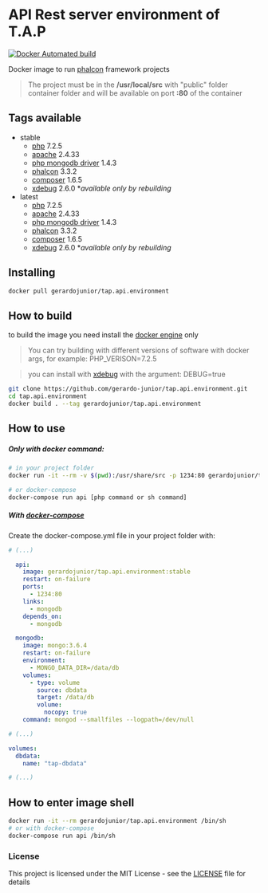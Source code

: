 # API Rest server environment of T.A.P 

[![Docker Automated build](https://img.shields.io/docker/automated/jrottenberg/ffmpeg.svg)](https://hub.docker.com/r/gerardojunior/tap.api.environment)

Docker image to run [phalcon](https://phalconphp.com/) framework projects

> The project must be in the **/usr/local/src** with "public" folder container folder and will be available on port **:80** of the container

## Tags available

- stable
  - [php](https://php.net) 7.2.5 
  - [apache](https://www.apache.org/) 2.4.33
  - [php mongodb driver](https://docs.mongodb.com/ecosystem/drivers/php/) 1.4.3
  - [phalcon](https://phalconphp.com/) 3.3.2
  - [composer](https://getcomposer.org/) 1.6.5
  - [xdebug](https://xdebug.org/) 2.6.0 **available only by rebuilding*
- latest
  - [php](https://php.net) 7.2.5 
  - [apache](https://www.apache.org/) 2.4.33
  - [php mongodb driver](https://docs.mongodb.com/ecosystem/drivers/php/) 1.4.3
  - [phalcon](https://phalconphp.com/) 3.3.2
  - [composer](https://getcomposer.org/) 1.6.5
  - [xdebug](https://xdebug.org/) 2.6.0 **available only by rebuilding*

## Installing

```bash
docker pull gerardojunior/tap.api.environment
```
## How to build

to build the image you need install the [docker engine](https://www.docker.com/) only

> You can try building with different versions of software with docker args, for example: PHP_VERISON=7.2.5

> you can install with [xdebug](https://xdebug.org/) with the argument: DEBUG=true

```bash
git clone https://github.com/gerardo-junior/tap.api.environment.git
cd tap.api.environment
docker build . --tag gerardojunior/tap.api.environment
```

## How to use

##### Only with docker command:

```bash
# in your project folder
docker run -it --rm -v $(pwd):/usr/share/src -p 1234:80 gerardojunior/tap.client.environment:stable [php command or sh command]

# or docker-compose
docker-compose run api [php command or sh command]
```
##### With [docker-compose](https://docs.docker.com/compose/)

Create the docker-compose.yml file  in your project folder with:

```yml
# (...)

  api: 
    image: gerardojunior/tap.api.environment:stable
    restart: on-failure
    ports:
      - 1234:80
    links:
      - mongodb
    depends_on:
      - mongodb

  mongodb:
    image: mongo:3.6.4
    restart: on-failure
    environment:
      - MONGO_DATA_DIR=/data/db
    volumes:
      - type: volume
        source: dbdata
        target: /data/db
        volume:
          nocopy: true
    command: mongod --smallfiles --logpath=/dev/null

# (...)

volumes:
  dbdata:
    name: "tap-dbdata"

# (...)
```

## How to enter image shell
 
```bash
docker run -it --rm gerardojunior/tap.api.environment /bin/sh
# or with docker-compose
docker-compose run api /bin/sh
```

### License  
This project is licensed under the MIT License - see the [LICENSE](LICENSE) file for details
